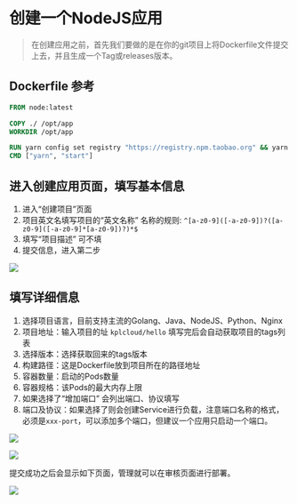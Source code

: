 # 创建一个NodeJS应用

> 在创建应用之前，首先我们要做的是在你的git项目上将Dockerfile文件提交上去，并且生成一个Tag或releases版本。

## Dockerfile 参考

```dockerfile
FROM node:latest

COPY ./ /opt/app
WORKDIR /opt/app

RUN yarn config set registry "https://registry.npm.taobao.org" && yarn install
CMD ["yarn", "start"]

```

## 进入创建应用页面，填写基本信息

1. 进入“创建项目”页面
2. 项目英文名填写项目的“英文名称” 名称的规则: `^[a-z0-9]([-a-z0-9])?([a-z0-9]([-a-z0-9]*[a-z0-9])?)*$`
3. 填写“项目描述” 可不填
4. 提交信息，进入第二步

![](http://source.qiniu.cnd.nsini.com/images/2019/08/6c/1d/1b/20190801-63ecd24bd0d2be4f16599f271d46c492.jpeg?imageView2/2/w/1280/interlace/0/q/80)

## 填写详细信息

1. 选择项目语言，目前支持主流的Golang、Java、NodeJS、Python、Nginx
2. 项目地址：输入项目的址 `kplcloud/hello` 填写完后会自动获取项目的tags列表
3. 选择版本：选择获取回来的tags版本
4. 构建路径：这是Dockerfile放到项目所在的路径地址
5. 容器数量：启动的Pods数量
6. 容器规格：该Pods的最大内存上限
7. 如果选择了“增加端口” 会列出端口、协议填写
8. 端口及协议：如果选择了则会创建Service进行负载，注意端口名称的格式，必须是`xxx-port`，可以添加多个端口，但建议一个应用只启动一个端口。

![](http://source.qiniu.cnd.nsini.com/images/2019/08/43/19/fa/20190805-7e77d97823e1a3a3fe2d5d44194437f8.jpeg?imageView2/2/w/1280/interlace/0/q/80)

![](http://source.qiniu.cnd.nsini.com/images/2019/08/72/ee/ca/20190801-04373694ed64af40c9cdafa9ee372b75.jpeg?imageView2/2/w/1280/interlace/0/q/80)

提交成功之后会显示如下页面，管理就可以在审核页面进行部署。

![](http://source.qiniu.cnd.nsini.com/images/2019/08/63/d9/1e/20190801-559cc5e18caee1381f6a7d4cd90637be.jpeg?imageView2/2/w/1280/interlace/0/q/80)

